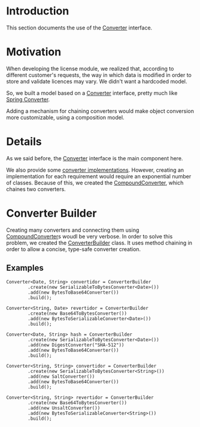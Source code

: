 # Introduction #
This section documents the use of the [Converter](http://code.google.com/p/oxenjavacommons/source/browse/trunk/ar.com.oxen.commons/src/main/java/ar/com/oxen/commons/converter/api/Converter.java) interface.

# Motivation #
When developing the license module, we realized that, according to different customer's requests, the way in which data is modified in order to store and validate licences may vary. We didn't want a hardcoded model.

So, we built a model based on a [Converter](http://code.google.com/p/oxenjavacommons/source/browse/trunk/ar.com.oxen.commons/src/main/java/ar/com/oxen/commons/converter/api/Converter.java) interface, pretty much like
[Spring Converter](http://static.springsource.org/spring/docs/3.0.0.RC2/reference/html/ch05s05.html).

Adding a mechanism for chaining converters would make object conversion more customizable, using a composition model.

# Details #
As we said before, the [Converter](http://code.google.com/p/oxenjavacommons/source/browse/trunk/ar.com.oxen.commons/src/main/java/ar/com/oxen/commons/converter/api/Converter.java) interface is the main component here.

We also provide some [converter implementations](http://code.google.com/p/oxenjavacommons/source/browse/trunk/ar.com.oxen.commons/src/main/java/ar/com/oxen/commons/converter/impl/). However, creating an implementation for each requirement would require an exponential number of classes. Because of this, we created the [CompoundConverter](http://code.google.com/p/oxenjavacommons/source/browse/trunk/ar.com.oxen.commons/src/main/java/ar/com/oxen/commons/converter/impl/CompoundConverter.java), which chaines two converters.

# Converter Builder #
Creating many converters and connecting them using [CompoundConverter](http://code.google.com/p/oxenjavacommons/source/browse/trunk/ar.com.oxen.commons/src/main/java/ar/com/oxen/commons/converter/impl/CompoundConverter.java)s woudl be very verbose. In order to solve this problem, we created the [ConverterBuilder](http://code.google.com/p/oxenjavacommons/source/browse/trunk/ar.com.oxen.commons/src/main/java/ar/com/oxen/commons/converter/api/ConverterBuilder.java) class.
It uses method chaining in order to allow a concise, type-safe converter creation.

## Examples ##
```
Converter<Date, String> convertidor = ConverterBuilder
		.create(new SerializableToBytesConverter<Date>())
		.add(new BytesToBase64Converter())
		.build();
```

```
Converter<String, Date> revertidor = ConverterBuilder
		.create(new Base64ToBytesConverter())
		.add(new BytesToSerializableConverter<Date>())
		.build();
```

```
Converter<Date, String> hash = ConverterBuilder
		.create(new SerializableToBytesConverter<Date>())
		.add(new DigestConverter("SHA-512"))
		.add(new BytesToBase64Converter())
		.build();
```

```
Converter<String, String> convertidor = ConverterBuilder
		.create(new SerializableToBytesConverter<String>())
		.add(new SaltConverter())
		.add(new BytesToBase64Converter())
		.build();
```

```
Converter<String, String> revertidor = ConverterBuilder
		.create(new Base64ToBytesConverter())
		.add(new UnsaltConverter())
		.add(new BytesToSerializableConverter<String>())
		.build();
```